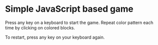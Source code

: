 # Simple JavaScript based game

Press any key on a keyboard to start the game.
Repeat color pattern each time by clicking on colored blocks.

To restart, press any key on your keyboard again.